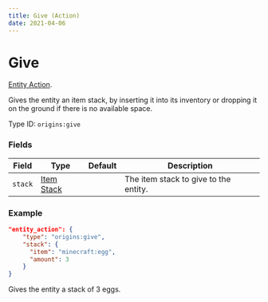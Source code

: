 ```yaml
---
title: Give (Action)
date: 2021-04-06
---
```

# Give

[Entity Action](../entity_actions.md).

Gives the entity an item stack, by inserting it into its inventory or dropping it on the ground if there is no available space.

Type ID: `origins:give`

### Fields

Field  | Type | Default | Description
-------|------|---------|-------------
`stack` | [Item Stack](../data_types/item_stack.md) |  | The item stack to give to the entity.

### Example
```json
"entity_action": {
  	"type": "origins:give",
  	"stack": {
	  "item": "minecraft:egg",
	  "amount": 3
  	}
}
```
Gives the entity a stack of 3 eggs.
